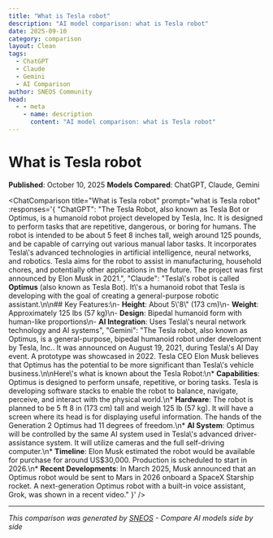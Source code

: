 ```yaml
---
title: "What is Tesla robot"
description: "AI model comparison: what is Tesla robot"
date: 2025-09-10
category: comparison
layout: Clean
tags:
  - ChatGPT
  - Claude
  - Gemini
  - AI Comparison
author: SNEOS Community
head:
  - - meta
    - name: description
      content: "AI model comparison: what is Tesla robot"
---
```


# What is Tesla robot

**Published**: October 10, 2025
**Models Compared**: ChatGPT, Claude, Gemini

<ChatComparison
  title="What is Tesla robot"
  prompt="what is Tesla robot"
  :responses='{
    "ChatGPT": "The Tesla Robot, also known as Tesla Bot or Optimus, is a humanoid robot project developed by Tesla, Inc. It is designed to perform tasks that are repetitive, dangerous, or boring for humans. The robot is intended to be about 5 feet 8 inches tall, weigh around 125 pounds, and be capable of carrying out various manual labor tasks. It incorporates Tesla\\'s advanced technologies in artificial intelligence, neural networks, and robotics. Tesla aims for the robot to assist in manufacturing, household chores, and potentially other applications in the future. The project was first announced by Elon Musk in 2021.",
    "Claude": "Tesla\\'s robot is called **Optimus** (also known as Tesla Bot). It\\'s a humanoid robot that Tesla is developing with the goal of creating a general-purpose robotic assistant.\\n\\n## Key Features:\\n- **Height**: About 5\\'8\\\" (173 cm)\\n- **Weight**: Approximately 125 lbs (57 kg)\\n- **Design**: Bipedal humanoid form with human-like proportions\\n- **AI Integration**: Uses Tesla\\'s neural network technology and AI systems",
    "Gemini": "The Tesla robot, also known as Optimus, is a general-purpose, bipedal humanoid robot under development by Tesla, Inc.. It was announced on August 19, 2021, during Tesla\\'s AI Day event. A prototype was showcased in 2022. Tesla CEO Elon Musk believes that Optimus has the potential to be more significant than Tesla\\'s vehicle business.\\n\\nHere\\'s what is known about the Tesla Robot:\\n*   **Capabilities**: Optimus is designed to perform unsafe, repetitive, or boring tasks. Tesla is developing software stacks to enable the robot to balance, navigate, perceive, and interact with the physical world.\\n*   **Hardware**: The robot is planned to be 5 ft 8 in (173 cm) tall and weigh 125 lb (57 kg). It will have a screen where its head is for displaying useful information. The hands of the Generation 2 Optimus had 11 degrees of freedom.\\n*   **AI System**: Optimus will be controlled by the same AI system used in Tesla\\'s advanced driver-assistance system. It will utilize cameras and the full self-driving computer.\\n*   **Timeline**: Elon Musk estimated the robot would be available for purchase for around US$30,000. Production is scheduled to start in 2026.\\n*   **Recent Developments**: In March 2025, Musk announced that an Optimus robot would be sent to Mars in 2026 onboard a SpaceX Starship rocket. A next-generation Optimus robot with a built-in voice assistant, Grok, was shown in a recent video."
  }' />

---

*This comparison was generated by [SNEOS](https://sneos.com) - Compare AI models side by side*